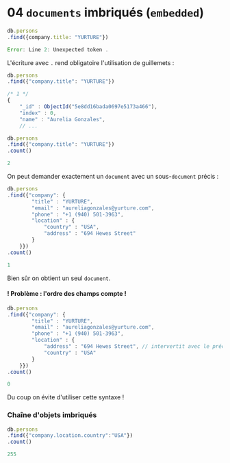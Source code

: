 # 04 `documents` imbriqués (`embedded`)

```js
db.persons
.find({company.title: "YURTURE"})
```

```js
Error: Line 2: Unexpected token .
```

L'écriture avec `.` rend obligatoire l'utilisation de guillemets :

```js
db.persons
.find({"company.title": "YURTURE"})
```

```js
/* 1 */
{
    "_id" : ObjectId("5e8dd16bada0697e5173a466"),
    "index" : 0,
    "name" : "Aurelia Gonzales",
    // ...
```

```js
db.persons
.find({"company.title": "YURTURE"})
.count()

2
```

On peut demander exactement un `document` avec un sous-`document` précis :

```js
db.persons
.find({"company": {
        "title" : "YURTURE",
        "email" : "aureliagonzales@yurture.com",
        "phone" : "+1 (940) 501-3963",
        "location" : {
            "country" : "USA",
            "address" : "694 Hewes Street"
        }
    }})
.count()

1
```

Bien sûr on obtient un seul `document`.

#### ! Problème : l'ordre des champs compte !

```js
db.persons
.find({"company": {
        "title" : "YURTURE",
        "email" : "aureliagonzales@yurture.com",
        "phone" : "+1 (940) 501-3963",
        "location" : {
            "address" : "694 Hewes Street", // intervertit avec le précédent
            "country" : "USA"         
        }
    }})
.count()

0
```

Du coup on évite d'utiliser cette syntaxe !

### Chaîne d'objets imbriqués

```js
db.persons
.find({"company.location.country":"USA"})
.count()

255
```

